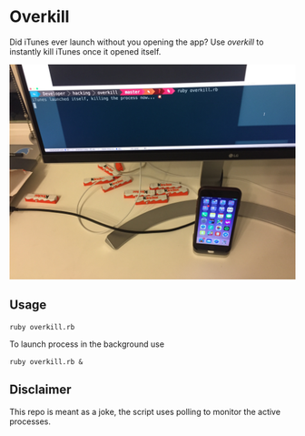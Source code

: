 # Overkill

Did iTunes ever launch without you opening the app? Use _overkill_ to instantly kill iTunes once it opened itself.

![assets/Picture.jpg](assets/Picture.jpg)

## Usage

```
ruby overkill.rb
```

To launch process in the background use

```
ruby overkill.rb &
```

## Disclaimer

This repo is meant as a joke, the script uses polling to monitor the active processes.
